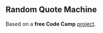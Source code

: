 ##  Random Quote Machine
Based on a **free Code Camp** [project](https://learn.freecodecamp.org/front-end-libraries/front-end-libraries-projects/build-a-random-quote-machine/).
